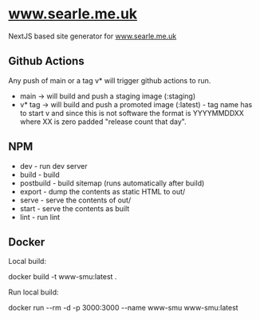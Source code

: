 # www.searle.me.uk

NextJS based site generator for www.searle.me.uk

## Github Actions

Any push of main or a tag v\* will trigger github actions to run.

- main -> will build and push a staging image (:staging)
- v\* tag -> will build and push a promoted image (:latest) - tag name has to start v and since this is not software the format is YYYYMMDDXX where XX is zero padded "release count that day".

## NPM

- dev - run dev server
- build - build
- postbuild - build sitemap (runs automatically after build)
- export - dump the contents as static HTML to out/
- serve - serve the contents of out/
- start - serve the contents as built
- lint - run lint

## Docker

Local build:

docker build -t www-smu:latest .

Run local build:

docker run --rm -d -p 3000:3000 --name www-smu www-smu:latest
    